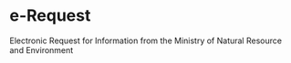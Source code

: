 # e-Request
Electronic Request for Information from the  Ministry of Natural Resource and Environment
